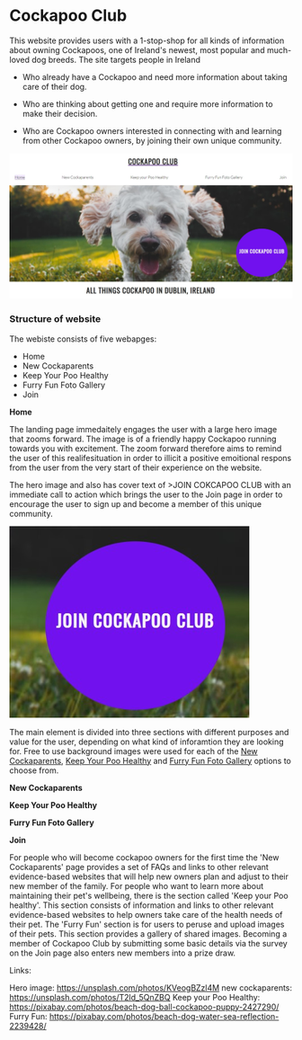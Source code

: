 # Cockapoo Club

This website provides users with a 1-stop-shop for all kinds of information about owning Cockapoos, one of Ireland's newest, most popular and much-loved dog breeds. 
The site targets people in Ireland 

* Who already have a Cockapoo and need more information about taking care of their dog. 

* Who are thinking about getting one and require more information to make their decision. 

* Who are Cockapoo owners interested in connecting with and learning from other Cockapoo owners, by joining their own unique community.  

![Alt text](assets/css/images/README.md-Hero-Image.jpg?raw=true "hero image with nav bar on homepage")

### **Structure of website**

The webiste consists of five webapges:

* Home
* New Cockaparents
* Keep Your Poo Healthy
* Furry Fun Foto Gallery
* Join

**Home**

The landing page immedaitely engages the user with a large hero image that zooms forward. The image is of a friendly happy Cockapoo running towards you with excitement. The zoom forward therefore aims to remind the user of this realifesituation in order to illicit a positive emoitional respons from the user from the very start of their experience on the website.  

The hero image and also has cover text of >JOIN COKCAPOO CLUB with an immediate call to action which brings the user to the Join page in order to encourage the user to sign up and become a member of this unique community. 

![Alt text](assets/css/images/README.md-Join-Cockapoo-Club-Cover-Text.jpg?raw=true "cover text with internal link to Join page")  

The main element is divided into three sections with different purposes and value for the user, depending on what kind of inforamtion they are looking for. Free to use background images were used for each of the [New Cockaparents](https://8000-samobrienolinge-cockapoo-ovrr1eu3z5g.ws-eu34.gitpod.io/new-cockaparents.html#jump-to-nc), [Keep Your Poo Healthy](https://8000-samobrienolinge-cockapoo-ovrr1eu3z5g.ws-eu34.gitpod.io/keep-your-poo-healthy.html#jump-to-kyph) and [Furry Fun Foto Gallery](https://8000-samobrienolinge-cockapoo-ovrr1eu3z5g.ws-eu34.gitpod.io/furry-fun-foto-gallery.html#jump-to-fffg) options to choose from.     


**New Cockaparents**


**Keep Your Poo Healthy**


**Furry Fun Foto Gallery**


**Join**

For people who will become cockapoo owners for the first time the 'New Cockaparents' page provides a set of FAQs and links to other relevant evidence-based websites that will help new owners plan and adjust to their new member of the family.
For people who want to learn more about maintaining their pet's wellbeing, there is the section called 'Keep your Poo healthy'. This section consists of information and links to other relevant evidence-based websites to help owners take care of the health needs of their pet.
The 'Furry Fun' section is for users to peruse and upload images of their pets. This section provides a gallery of shared images.
Becoming a member of Cockapoo Club by submitting some basic details via the survey on the Join page also enters new members into a prize draw. 






Links:

Hero image: https://unsplash.com/photos/KVeogBZzl4M 
new cockaparents: https://unsplash.com/photos/T2ld_5QnZBQ 
Keep your Poo Healthy: https://pixabay.com/photos/beach-dog-ball-cockapoo-puppy-2427290/ 
Furry Fun: https://pixabay.com/photos/beach-dog-water-sea-reflection-2239428/ 
